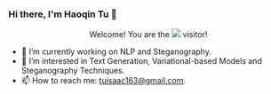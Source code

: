 ### Hi there, I'm Haoqin Tu 👋

<p align="center"> 
Welcome! You are the <img src="https://profile-counter.glitch.me/ImKeTT/count.svg" /> visitor!
</p>

- 🔭 I’m currently working on NLP and Steganography.
- 🌱 I’m interested in Text Generation, Variational-based Models and Steganography Techniques.
- 📫 How to reach me: tuisaac163@gmail.com.
